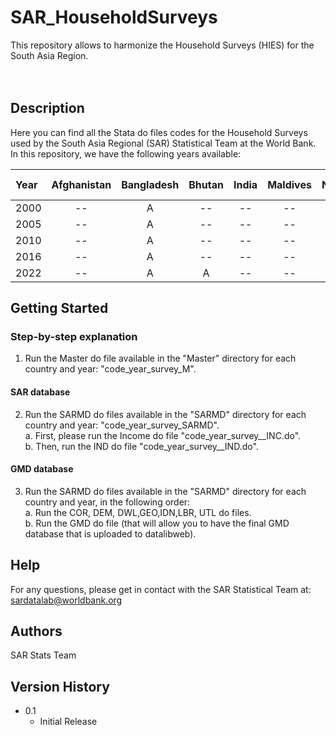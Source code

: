 # SAR_HouseholdSurveys
This repository allows to harmonize the Household Surveys (HIES) for the South Asia Region.
<br>
<br>
<br>

## Description
Here you can find all the Stata do files codes for the Household Surveys used by the South Asia Regional (SAR) Statistical Team at the World Bank. 
In this repository, we have the following years available:

| Year    | Afghanistan | Bangladesh | Bhutan | India  | Maldives | Nepal  | Pakistan | Sri Lanka | 
| :----   | :----:      | :----:     | :----: | :----: |  :----:  | :----: | :----:   | :----:    | 
| 2000    |     --      | A          | --  | --   | --  | --   | --  |  --  | 
| 2005    |     --      | A          | --  | --   | --  | --   | --  |  --  | 
| 2010    |     --      | A          | --  | --   | --  | --   | --  |  --  | 
| 2016    |     --      | A          | --  | --   | --  | --   | --  |  --  | 
| 2022    |     --      | A          | A  | --   | --  | --   | --  |  --  | 

## Getting Started
### Step-by-step explanation
1. Run the Master do file available in the "Master" directory for each country and year: "code_year_survey_M". 

#### SAR database
2. Run the SARMD do files available in the "SARMD" directory for each country and year: "code_year_survey_SARMD".
   <br>
   a. First, please run the Income do file "code_year_survey__INC.do".
   <br>
   b. Then, run the IND do file "code_year_survey__IND.do".

#### GMD database
3. Run the SARMD do files available in the "SARMD" directory for each country and year, in the following order:
   <br>
   a. Run the COR, DEM, DWL,GEO,IDN,LBR, UTL do files.
   <br>
   b. Run the GMD do file (that will allow you to have the final GMD database that is uploaded to datalibweb).

## Help
For any questions, please get in contact with the SAR Statistical Team at: sardatalab@worldbank.org

## Authors
SAR Stats Team

## Version History
* 0.1
    * Initial Release
